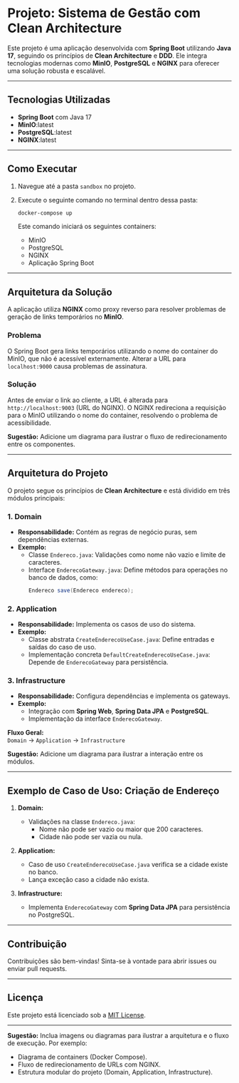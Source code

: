 # Projeto: Sistema de Gestão com Clean Architecture

Este projeto é uma aplicação desenvolvida com **Spring Boot** utilizando **Java 17**, seguindo os princípios de **Clean Architecture** e **DDD**. Ele integra tecnologias modernas como **MinIO**, **PostgreSQL** e **NGINX** para oferecer uma solução robusta e escalável.

---

## Tecnologias Utilizadas

- **Spring Boot** com Java 17
- **MinIO**:latest
- **PostgreSQL**:latest
- **NGINX**:latest

---

## Como Executar

1. Navegue até a pasta `sandbox` no projeto.
2. Execute o seguinte comando no terminal dentro dessa pasta:

   ```bash
   docker-compose up
   ```

   Este comando iniciará os seguintes containers:
   - MinIO
   - PostgreSQL
   - NGINX
   - Aplicação Spring Boot

---

## Arquitetura da Solução

A aplicação utiliza **NGINX** como proxy reverso para resolver problemas de geração de links temporários no **MinIO**. 

### Problema
O Spring Boot gera links temporários utilizando o nome do container do MinIO, que não é acessível externamente. Alterar a URL para `localhost:9000` causa problemas de assinatura.

### Solução
Antes de enviar o link ao cliente, a URL é alterada para `http://localhost:9003` (URL do NGINX). O NGINX redireciona a requisição para o MinIO utilizando o nome do container, resolvendo o problema de acessibilidade.

**Sugestão:** Adicione um diagrama para ilustrar o fluxo de redirecionamento entre os componentes.

---

## Arquitetura do Projeto

O projeto segue os princípios de **Clean Architecture** e está dividido em três módulos principais:

### 1. Domain
- **Responsabilidade:** Contém as regras de negócio puras, sem dependências externas.
- **Exemplo:** 
  - Classe `Endereco.java`: Validações como nome não vazio e limite de caracteres.
  - Interface `EnderecoGateway.java`: Define métodos para operações no banco de dados, como:
    ```java
    Endereco save(Endereco endereco);
    ```

### 2. Application
- **Responsabilidade:** Implementa os casos de uso do sistema.
- **Exemplo:**
  - Classe abstrata `CreateEnderecoUseCase.java`: Define entradas e saídas do caso de uso.
  - Implementação concreta `DefaultCreateEnderecoUseCase.java`: Depende de `EnderecoGateway` para persistência.

### 3. Infrastructure
- **Responsabilidade:** Configura dependências e implementa os gateways.
- **Exemplo:**
  - Integração com **Spring Web**, **Spring Data JPA** e **PostgreSQL**.
  - Implementação da interface `EnderecoGateway`.

**Fluxo Geral:**  
`Domain` → `Application` → `Infrastructure`

**Sugestão:** Adicione um diagrama para ilustrar a interação entre os módulos.

---

## Exemplo de Caso de Uso: Criação de Endereço

1. **Domain:**
   - Validações na classe `Endereco.java`:
     - Nome não pode ser vazio ou maior que 200 caracteres.
     - Cidade não pode ser vazia ou nula.

2. **Application:**
   - Caso de uso `CreateEnderecoUseCase.java` verifica se a cidade existe no banco.
   - Lança exceção caso a cidade não exista.

3. **Infrastructure:**
   - Implementa `EnderecoGateway` com **Spring Data JPA** para persistência no PostgreSQL.

---

## Contribuição

Contribuições são bem-vindas! Sinta-se à vontade para abrir issues ou enviar pull requests.

---

## Licença

Este projeto está licenciado sob a [MIT License](LICENSE).

---

**Sugestão:** Inclua imagens ou diagramas para ilustrar a arquitetura e o fluxo de execução. Por exemplo:
- Diagrama de containers (Docker Compose).
- Fluxo de redirecionamento de URLs com NGINX.
- Estrutura modular do projeto (Domain, Application, Infrastructure).


